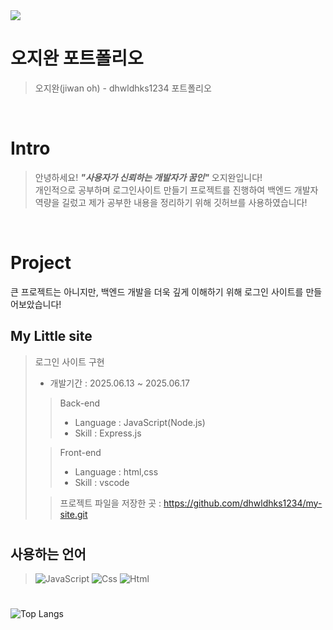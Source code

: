 
<img src="https://capsule-render.vercel.app/api?type=waving&color=auto&height=300&section=header&text=Welcome&desc=My%20Github%20Page!%20&descAlignY=66&descAlign=62&render&fontSize=90" />

<br />

# 오지완 포트폴리오

> 오지완(jiwan oh) - dhwldhks1234 포트폴리오

<br />

# Intro

> 안녕하세요! ***"사용자가 신뢰하는 개발자가 꿈인"*** 오지완입니다!  
> 개인적으로 공부하며 로그인사이트 만들기 프로젝트를 진행하여 백엔드 개발자 역량을 길렀고
> 제가 공부한 내용을 정리하기 위해 깃허브를 사용하였습니다!

<br />

# Project
큰 프로젝트는 아니지만, 백엔드 개발을 더욱 깊게 이해하기 위해
로그인 사이트를 만들어보았습니다!

## My Little site

> 로그인 사이트 구현
>
> - 개발기간 : 2025.06.13 ~ 2025.06.17
>
>> Back-end
>> - Language : JavaScript(Node.js) 
>> - Skill : Express.js 
>
>> Front-end
>> - Language : html,css
>> - Skill : vscode
>>
>
>> 프로젝트 파일을 저장한 곳 : https://github.com/dhwldhks1234/my-site.git
# 

## 사용하는 언어
> <img alt="JavaScript" src ="https://img.shields.io/badge/JavaScriipt-F7DF1E.svg?&style=for-the-badge&logo=JavaScript&logoColor=black"/>
> <img alt="Css" src ="https://img.shields.io/badge/CSS3-1572B6.svg?&style=for-the-badge&logo=CSS3&logoColor=white"/>
> <img alt="Html" src ="https://img.shields.io/badge/HTML-E34F26.svg?&style=for-the-badge&logo=HTML&logoColor=white"/> 
#
![Top Langs](https://github-readme-stats.vercel.app/api/top-langs/?username=dhwldhks1234)
